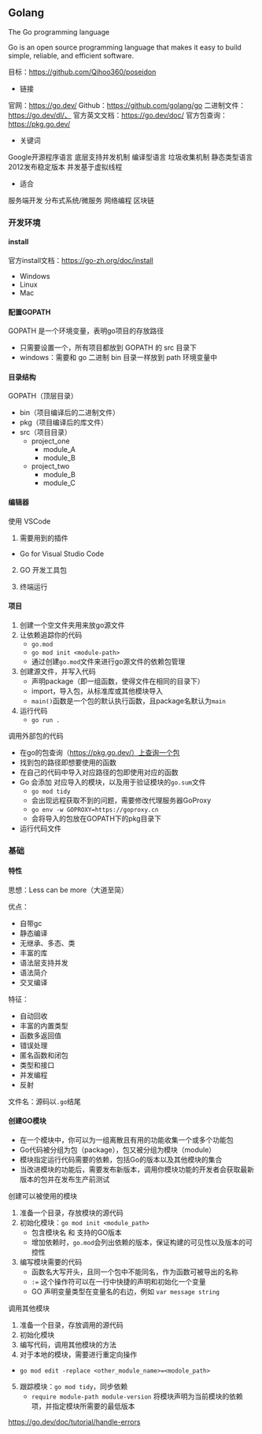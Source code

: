 ## Golang

The Go programming language

Go is an open source programming language that makes it easy to build simple, reliable, and efficient software.

目标：https://github.com/Qihoo360/poseidon

- 链接

官网：https://go.dev/
Github：https://github.com/golang/go
二进制文件：https://go.dev/dl/、
官方英文文档：https://go.dev/doc/
官方包查询：https://pkg.go.dev/

- 关键词

Google开源程序语言
底层支持并发机制
编译型语言
垃圾收集机制
静态类型语言
2012发布稳定版本
并发基于虚拟线程

- 适合

服务端开发
分布式系统/微服务
网络编程
区块链

### 开发环境

#### install

官方install文档：https://go-zh.org/doc/install

- Windows
- Linux
- Mac

#### 配置GOPATH

GOPATH 是一个环境变量，表明go项目的存放路径

- 只需要设置一个，所有项目都放到 GOPATH 的 src 目录下
- windows：需要和 go 二进制 bin 目录一样放到 path 环境变量中

#### 目录结构

GOPATH（顶层目录）

- bin（项目编译后的二进制文件）
- pkg（项目编译后的库文件）
- src（项目目录）
  - project_one
    - module_A
    - module_B
  - project_two
    - module_B
    - module_C

#### 编辑器

使用 VSCode

1. 需要用到的插件

- Go for Visual Studio Code

2. GO 开发工具包

3. 终端运行

#### 项目

1. 创建一个空文件夹用来放go源文件
2. 让依赖追踪你的代码
   - `go.mod`
   - `go mod init <module-path>`
   - 通过创建`go.mod`文件来进行go源文件的依赖包管理
3. 创建源文件，并写入代码
   - 声明package（即一组函数，使得文件在相同的目录下）
   - import，导入包，从标准库或其他模块导入
   - `main()`函数是一个包的默认执行函数，且package名默认为`main`
4. 运行代码
   - `go run .`

调用外部包的代码

- 在go的包查询（https://pkg.go.dev/）上查询一个包
- 找到包的路径即想要使用的函数
- 在自己的代码中导入对应路径的包即使用对应的函数
- Go 会添加 对应导入的模块，以及用于验证模块的`go.sum`文件
  - `go mod tidy`
  - 会出现远程获取不到的问题，需要修改代理服务器GoProxy
  - `go env -w GOPROXY=https://goproxy.cn`
  - 会将导入的包放在GOPATH下的pkg目录下
- 运行代码文件

### 基础

#### 特性

思想：Less can be more（大道至简）

优点：

- 自带gc
- 静态编译
- 无继承、多态、类
- 丰富的库
- 语法层支持并发
- 语法简介
- 交叉编译

特征：

- 自动回收
- 丰富的内置类型
- 函数多返回值
- 错误处理
- 匿名函数和闭包
- 类型和接口
- 并发编程
- 反射

文件名：源码以`.go`结尾


#### 创建GO模块

- 在一个模块中，你可以为一组离散且有用的功能收集一个或多个功能包
- Go代码被分组为包（package），包又被分组为模块（module）
- 模块指定运行代码需要的依赖，包括Go的版本以及其他模块的集合
- 当改进模块的功能后，需要发布新版本，调用你模块功能的开发者会获取最新版本的包并在发布生产前测试

创建可以被使用的模块

1. 准备一个目录，存放模块的源代码
2. 初始化模块：`go mod init <module_path>`
   - 包含模块名 和 支持的GO版本
   - 增加依赖时，`go.mod`会列出依赖的版本，保证构建的可见性以及版本的可控性
3. 编写模块需要的代码
   - 函数名大写开头，且同一个包中不能同名，作为函数可被导出的名称
   - `:=` 这个操作符可以在一行中快捷的声明和初始化一个变量
   - GO 声明变量类型在变量名的右边，例如 `var message string`

调用其他模块

1. 准备一个目录，存放调用的源代码
2. 初始化模块
3. 编写代码，调用其他模块的方法
4. 对于本地的模块，需要进行重定向操作
- `go mod edit -replace <other_module_name>=<modole_path>`
5. 跟踪模块：`go mod tidy`，同步依赖
   - `require module-path module-version` 将模块声明为当前模块的依赖项，并指定模块所需要的最低版本


https://go.dev/doc/tutorial/handle-errors
